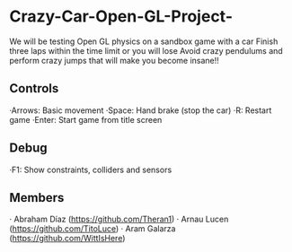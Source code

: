 # Crazy-Car-Open-GL-Project-
We will be testing Open GL physics on a sandbox game with a car
Finish three laps within the time limit or you will lose
Avoid crazy pendulums and perform crazy jumps that will make you become insane!!

## Controls
·Arrows: Basic movement
·Space: Hand brake (stop the car)
·R: Restart game
·Enter: Start game from title screen

## Debug
·F1: Show constraints, colliders and sensors

## Members
· Abraham Díaz (https://github.com/Theran1)
· Arnau Lucen (https://github.com/TitoLuce)
· Aram Galarza (https://github.com/WittIsHere)
